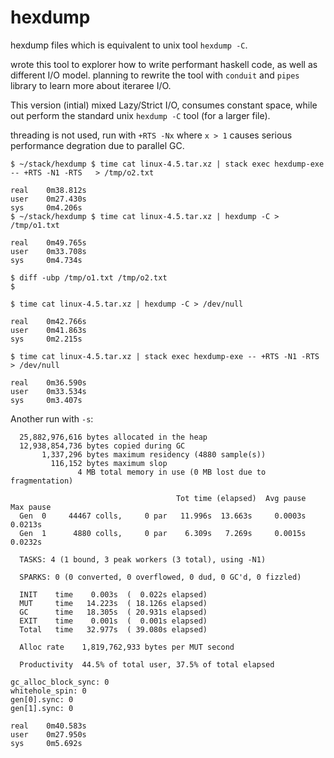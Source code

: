 # hexdump

hexdump files which is equivalent to unix tool ``hexdump -C``.

wrote this tool to explorer how to write performant haskell code, as well as different I/O model. planning to rewrite the tool with ``conduit`` and ``pipes`` library to learn more about iteraree I/O.

This version (intial) mixed Lazy/Strict I/O, consumes constant space, while out perform the standard unix ``hexdump -C`` tool (for a larger file).

threading is not used, run with ``+RTS -Nx`` where ``x > 1`` causes serious performance degration due to parallel GC.

```
$ ~/stack/hexdump $ time cat linux-4.5.tar.xz | stack exec hexdump-exe -- +RTS -N1 -RTS   > /tmp/o2.txt

real    0m38.812s
user    0m27.430s
sys     0m4.206s
$ ~/stack/hexdump $ time cat linux-4.5.tar.xz | hexdump -C > /tmp/o1.txt

real    0m49.765s
user    0m33.708s
sys     0m4.734s

$ diff -ubp /tmp/o1.txt /tmp/o2.txt
$

$ time cat linux-4.5.tar.xz | hexdump -C > /dev/null

real    0m42.766s
user    0m41.863s
sys     0m2.215s

$ time cat linux-4.5.tar.xz | stack exec hexdump-exe -- +RTS -N1 -RTS   > /dev/null

real    0m36.590s
user    0m33.534s
sys     0m3.407s

```

Another run with ``-s``:
```
  25,882,976,616 bytes allocated in the heap
  12,938,854,736 bytes copied during GC
       1,337,296 bytes maximum residency (4880 sample(s))
         116,152 bytes maximum slop
               4 MB total memory in use (0 MB lost due to fragmentation)

                                     Tot time (elapsed)  Avg pause  Max pause
  Gen  0     44467 colls,     0 par   11.996s  13.663s     0.0003s    0.0213s
  Gen  1      4880 colls,     0 par    6.309s   7.269s     0.0015s    0.0232s

  TASKS: 4 (1 bound, 3 peak workers (3 total), using -N1)

  SPARKS: 0 (0 converted, 0 overflowed, 0 dud, 0 GC'd, 0 fizzled)

  INIT    time    0.003s  (  0.022s elapsed)
  MUT     time   14.223s  ( 18.126s elapsed)
  GC      time   18.305s  ( 20.931s elapsed)
  EXIT    time    0.001s  (  0.001s elapsed)
  Total   time   32.977s  ( 39.080s elapsed)

  Alloc rate    1,819,762,933 bytes per MUT second

  Productivity  44.5% of total user, 37.5% of total elapsed

gc_alloc_block_sync: 0
whitehole_spin: 0
gen[0].sync: 0
gen[1].sync: 0

real    0m40.583s
user    0m27.950s
sys     0m5.692s
```

